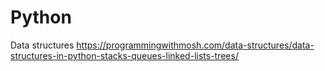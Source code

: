 # Python


Data structures
https://programmingwithmosh.com/data-structures/data-structures-in-python-stacks-queues-linked-lists-trees/
